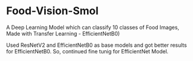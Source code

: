 # Food-Vision-Smol

A Deep Learning Model which can classify 10 classes of Food Images, Made with Transfer Learning - EfficientNetB0)

Used ResNetV2 and EfficientNetB0 as base models and got better results for EfficientNetB0. So, continued fine tunig for EfficientNet Model.
